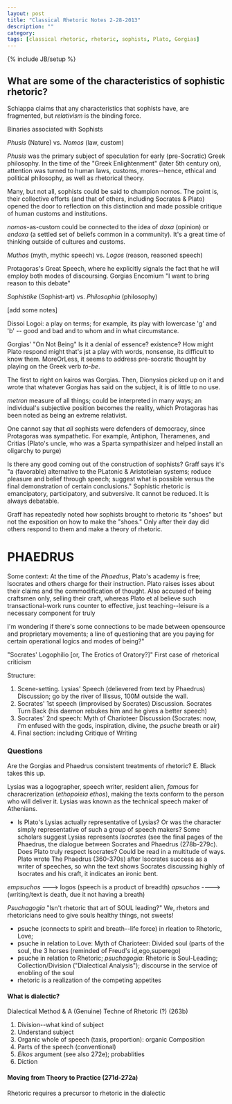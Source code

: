 ```yaml
---
layout: post
title: "Classical Rhetoric Notes 2-28-2013"
description: ""
category: 
tags: [classical rhetoric, rhetoric, sophists, Plato, Gorgias]
---
```

{% include JB/setup %}

## What are some of the characteristics of sophistic rhetoric?

Schiappa claims that any characteristics that sophists have, are fragmented, but *relativism* is the binding force.

Binaries associated with Sophists

*Phusis* (Nature) vs. *Nomos* (law, custom)

*Phusis* was the primary subject of speculation for early (pre-Socratic) Greek philosophy. In the time of the "Greek Enlightenment" (later 5th century on), attention was turned to human laws, customs, mores--hence, ethical and political philosophy, as well as rhetorical theory.

Many, but not all, sophists could be said to champion nomos. The point is, their collective efforts (and that of others, including Socrates & Plato) opened the door to reflection on this distinction and made possible critique of human customs and institutions.

*nomos*-as-custom could be connected to the idea of *doxa* (opinion) or *endoxa* (a settled set of beliefs common in a community). It's a great time of thinking outside of cultures and customs.

*Muthos* (myth, mythic speech) vs. *Logos* (reason, reasoned speech)

Protagoras's Great Speech, where he explicitly signals the fact that he will employ both modes of discoursing. 
Gorgias Encomium "I want to bring reason to this debate"


*Sophistike* (Sophist-art) vs. *Philosophia* (philosophy)

[add some notes]

Dissoi Logoi: a play on terms; for example, its play with lowercase 'g' and 'b' -- good and bad and to whom and in what circumstance.

Gorgias' "On Not Being" Is it a denial of essence? existence? How might Plato respond might that's jst a play with words, nonsense, its difficult to know them. MoreOrLess, it seems to address pre-socratic thought by playing on the Greek verb *to-be*. 

The first to right on kairos was Gorgias. Then, Dionysios picked up on it and wrote that whatever Gorgias has said on the subject, it is of little to no use.

*metron* measure of all things; could be interpreted in many ways; an individual's subjective position becomes the reality, which Protagoras has been noted as being an extreme relativist.

One cannot say that *all* sophists were defenders of democracy, since Protagoras was sympathetic. For example, Antiphon, Theramenes, and Critias (Plato's uncle, who was a Sparta sympathisizer and helped install an oligarchy to purge)

Is there any good coming out of the construction of sophists? Graff says it's "a (favorable) alternative to the PLatonic & Aristotleian systems; roduce pleasure and belief through speech; suggest what is possible versus the final demonstration of certain conclusions." Sophistic rhetoric is emancipatory, participatory, and subversive. It cannot be reduced. It is always debatable.

Graff has repeatedly noted how sophists brought to rhetoric its "shoes" but not the exposition on how to make the "shoes." Only after their day did others respond to them and make a theory of rhetoric. 

# PHAEDRUS

Some context: At the time of the *Phaedrus*, Plato's academy is free; Isocrates and others charge for their instruction. Plato raises isses about their claims and the commodification of thought. Also accused of being craftsmen only, selling their craft, whereas Plato et al believe such transactional-work runs counter to effective, just teaching--leisure is a necessary component for truly

I'm wondering if there's some connections to be made between opensource and proprietary movements; a line of questioning that are you paying for certain operational logics and modes of being?"

"Socrates' Logophilio [or, The Erotics of Oratory?]"
First case of rhetorical criticism

Structure:
1. Scene-setting. Lysias' Speech (delievered from text by Phaedrus) Discussion; go by the river of Ilissus, 100M outside the wall.
2. Socrates' 1st speech (improvised by Socrates) Discussion. Socrates Turn Back (his daemon rebukes him and he gives a better speech)
3. Socrates' 2nd speech: Myth of Charioteer Discussion (Socrates: now, i'm enfused with the gods, inspiration, divine, the *psuche* breath or air)
4. Final section: including Critique of Writing

### Questions
Are the Gorgias and Phaedrus consistent treatments of rhetoric? E. Black takes this up.


Lysias was a logographer, speech writer, resident alien, *famous* for characrerization (*ethopoieia* *ethos*), making the texts conform to the person who will deliver it. Lysias was known as the technical speech maker of Athenians.
- Is Plato's Lysias actually representative of Lysias? Or was the character simply representative of such a group of speech makers? Some scholars suggest Lysias represents *Isocrates* (see the final pages of the Phaedrus, the dialogue between Socrates and Phaedrus (278b-279c). Does Plato truly respect Isocrates? Could be read in a multitude of ways. Plato wrote The Phaedrus (360-370s) after Isocrates success as a writer of speeches, so whn the text shows Socrates discussing highly of Isocrates and his craft, it indicates an ironic bent.

*empsuchos* ---> logos (speech is a product of breadth)
*apsuchos* ----> (writing/text is death, due it not having a breath)

*Psuchagogia* "Isn't rhetoric that art of SOUL leading?" We, rhetors and rhetoricians need to give souls healthy things, not sweets!
- psuche (connects to spirit and breath--life force) in rleation to Rhetoric, Love; 
- psuche in relation to Love: Myth of Charioteer: Divided soul (parts of the soul, the 3 horses (reminded of Freud's id,ego,superego)
- psuche in relation to Rhetoric; *psuchagogia*: Rhetoric is Soul-Leading; Collection/Division ("Dialectical Analysis"); discourse in the service of enobling of the soul
- rhetoric is a realization of the competing appetites

#### What is dialectic?

Dialectical Method & A (Genuine) Techne of Rhetoric (?)
(263b)
1. Division--what kind of subject
2. Understand subject
3. Organic whole of speech (taxis, proportion): organic Composition
4. Parts of the speech (conventional)
5. *Eikos* argument (see also 272e); probablities
6. Diction

#### Moving from Theory to Practice (271d-272a)
Rhetoric requires a precursor to rhetoric in the dialectic

